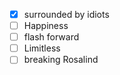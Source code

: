 - [x] surrounded by idiots
- [ ] Happiness
- [ ] flash forward
- [ ] Limitless
- [ ] breaking Rosalind
